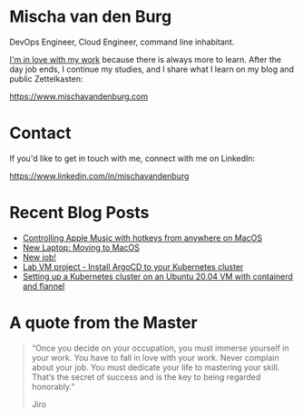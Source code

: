 # Mischa van den Burg

DevOps Engineer, Cloud Engineer, command line inhabitant.

[I'm in love with my work](https://mischavandenburg.com/zet/articles/jiro-sushi/) because there is always more to learn. After the day job ends, I continue my studies, and I share what I learn on my blog and public Zettelkasten:

https://www.mischavandenburg.com

# Contact

If you'd like to get in touch with me, connect with me on LinkedIn:

https://www.linkedin.com/in/mischavandenburg

# Recent Blog Posts
<!-- BLOG-POST-LIST:START -->
- [Controlling Apple Music with hotkeys from anywhere on MacOS](https://mischavandenburg.com/zet/apple-music-hotkeys/)
- [New Laptop: Moving to MacOS](https://mischavandenburg.com/zet/move-to-macos/)
- [New job!](https://mischavandenburg.com/zet/new-job-2023/)
- [Lab VM project - Install ArgoCD to your Kubernetes cluster](https://mischavandenburg.com/zet/articles/lab-vm-install-argocd/)
- [Setting up a Kubernetes cluster on an Ubuntu 20.04 VM with containerd and flannel](https://mischavandenburg.com/zet/articles/simple-cluster-on-ubuntu-vm/)
<!-- BLOG-POST-LIST:END -->

# A quote from the Master

> “Once you decide on your occupation, you must immerse yourself in your work. You have to fall in love with your work. Never complain about your job. You must dedicate your life to mastering your skill. That’s the secret of success and is the key to being regarded honorably.”
>
> Jiro
